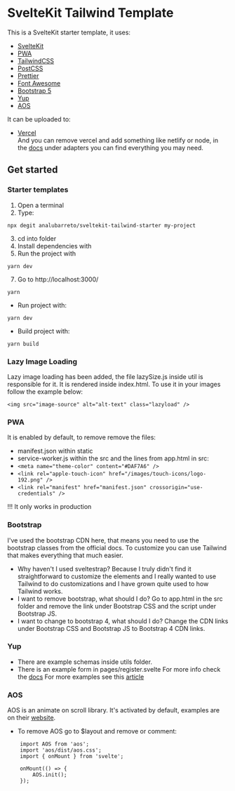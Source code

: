 # SvelteKit Tailwind Template

This is a SvelteKit starter template, it uses:

- [SvelteKit](https://kit.svelte.dev/)
- [PWA](https://web.dev/progressive-web-apps/?gclid=CjwKCAiAyc2BBhAaEiwA44-wW-Vw_ssdahpnvPwgx3wS-x5kh-pyvjAVXV2x8I9UQW0JNDSdarEdJRoCADMQAvD_BwE)
- [TailwindCSS](https://tailwindcss.com/)
- [PostCSS](https://postcss.org/)
- [Prettier](https://prettier.io/)
- [Font Awesome](https://fontawesome.com/)
- [Bootstrap 5](https://getbootstrap.com/)
- [Yup](https://github.com/jquense/yup)
- [AOS](https://michalsnik.github.io/aos/)

It can be uploaded to:

- [Vercel](https://vercel.com/) <br>
  And you can remove vercel and add something like netlify or node, in the [docs](https://kit.svelte.dev/docs) under adapters you can find everything you may need.

## Get started

### Starter templates

1. Open a terminal
2. Type:

```
npx degit analubarreto/sveltekit-tailwind-starter my-project
```

3. cd into folder
4. Install dependencies with
5. Run the project with

```
yarn dev
```

7. Go to http://localhost:3000/

```
yarn
```

- Run project with:

```
yarn dev
```

- Build project with:

```
yarn build
```

### Lazy Image Loading

Lazy image loading has been added, the file lazySize.js inside util is responsible for it. It is rendered inside index.html. To use it in your images follow the example below:

```
<img src="image-source" alt="alt-text" class="lazyload" />
```

### PWA

It is enabled by default, to remove remove the files:

- manifest.json within static
- service-worker.js within the src
  and the lines from app.html in src:
- `<meta name="theme-color" content="#DAF7A6" />`
- `<link rel="apple-touch-icon" href="/images/touch-icons/logo-192.png" />`
- `<link rel="manifest" href="manifest.json" crossorigin="use-credentials" />`

!!! It only works in production

### Bootstrap

I've used the bootstrap CDN here, that means you need to use the bootstrap classes from the official docs. To customize you can use Tailwind that makes everything that much easier.

- Why haven't I used sveltestrap?
  Because I truly didn't find it straightforward to customize the elements and I really wanted to use Tailwind to do customizations and I have grown quite used to how Tailwind works.
- I want to remove bootstrap, what should I do?
  Go to app.html in the src folder and remove the link under Bootstrap CSS and the script under Bootstrap JS.
- I want to change to bootstrap 4, what should I do?
  Change the CDN links under Bootstrap CSS and Bootstrap JS to Bootstrap 4 CDN links.

### Yup

- There are example schemas inside utils folder.
- There is an example form in pages/register.svelte
  For more info check the [docs](https://github.com/jquense/yup)
  For more examples see this [article](https://codechips.me/svelte-form-validation-with-yup/)

### AOS

AOS is an animate on scroll library. It's activated by default, examples are on their [website](https://michalsnik.github.io/aos/).

- To remove AOS go to $layout and remove or comment:

```
	import AOS from 'aos';
	import 'aos/dist/aos.css';
	import { onMount } from 'svelte';

	onMount(() => {
		AOS.init();
	});
```